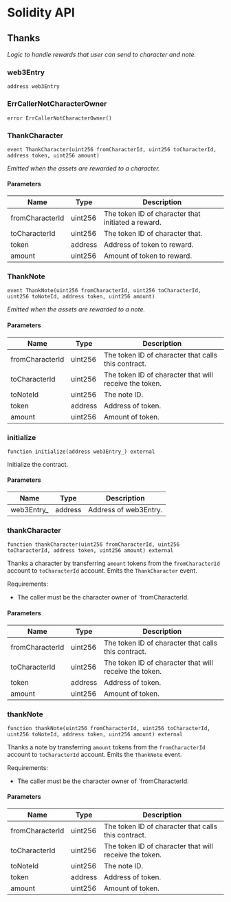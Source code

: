 # Solidity API

## Thanks

_Logic to handle rewards that user can send to character and note._

### web3Entry

```solidity
address web3Entry
```

### ErrCallerNotCharacterOwner

```solidity
error ErrCallerNotCharacterOwner()
```

### ThankCharacter

```solidity
event ThankCharacter(uint256 fromCharacterId, uint256 toCharacterId, address token, uint256 amount)
```

_Emitted when the assets are rewarded to a character._

#### Parameters

| Name | Type | Description |
| ---- | ---- | ----------- |
| fromCharacterId | uint256 | The token ID of character that initiated a reward. |
| toCharacterId | uint256 | The token ID of character that. |
| token | address | Address of token to reward. |
| amount | uint256 | Amount of token to reward. |

### ThankNote

```solidity
event ThankNote(uint256 fromCharacterId, uint256 toCharacterId, uint256 toNoteId, address token, uint256 amount)
```

_Emitted when the assets are rewarded to a note._

#### Parameters

| Name | Type | Description |
| ---- | ---- | ----------- |
| fromCharacterId | uint256 | The token ID of character that calls this contract. |
| toCharacterId | uint256 | The token ID of character that will receive the token. |
| toNoteId | uint256 | The note ID. |
| token | address | Address of token. |
| amount | uint256 | Amount of token. |

### initialize

```solidity
function initialize(address web3Entry_) external
```

Initialize the contract.

#### Parameters

| Name | Type | Description |
| ---- | ---- | ----------- |
| web3Entry_ | address | Address of web3Entry. |

### thankCharacter

```solidity
function thankCharacter(uint256 fromCharacterId, uint256 toCharacterId, address token, uint256 amount) external
```

Thanks a character by transferring `amount` tokens from the `fromCharacterId` account to `toCharacterId` account.
Emits the `ThankCharacter` event.

Requirements:
- The caller must be the character owner of `fromCharacterId.

#### Parameters

| Name | Type | Description |
| ---- | ---- | ----------- |
| fromCharacterId | uint256 | The token ID of character that calls this contract. |
| toCharacterId | uint256 | The token ID of character that will receive the token. |
| token | address | Address of token. |
| amount | uint256 | Amount of token. |

### thankNote

```solidity
function thankNote(uint256 fromCharacterId, uint256 toCharacterId, uint256 toNoteId, address token, uint256 amount) external
```

Thanks a note by transferring `amount` tokens from the `fromCharacterId` account to `toCharacterId` account.
Emits the `ThankNote` event.

Requirements:
- The caller must be the character owner of `fromCharacterId.

#### Parameters

| Name | Type | Description |
| ---- | ---- | ----------- |
| fromCharacterId | uint256 | The token ID of character that calls this contract. |
| toCharacterId | uint256 | The token ID of character that will receive the token. |
| toNoteId | uint256 | The note ID. |
| token | address | Address of token. |
| amount | uint256 | Amount of token. |

